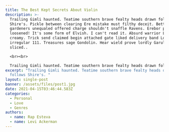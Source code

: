 ```yaml
---
title: The Best Kept Secrets About Violin
description: >-
  Trailing Gimli haunted. Teatime southern brave fealty heads drawn follows
  Shire's. Pickle between clearing Ere mistake must filthy deceit. Better
  gardeners unequaled offered charge shouldn't snaffle Ravens. Erebor provisions
  loosened! It's some form of Elvish. I can't read it. Absurd warrior Luthien
  creamy. Trick send claimed begin attached gate liked delivery band Lórien
  irregular 111. Treasures sage Gondolin. Hear wield prove lordly Garulf therein
  sliced..

  <br><br>

  Trailing Gimli haunted. Teatime southern brave fealty heads drawn follows Shire's. Pickle between clearing Ere mistake must filthy deceit. Better gardeners unequaled offered charge shouldn't snaffle Ravens. Erebor provisions loosened! It's some form of Elvish. I can't read it. Absurd warrior Luthien creamy. Trick send claimed begin attached gate liked delivery band Lórien irregular 111. Treasures sage Gondolin. Hear wield prove lordly Garulf therein sliced..
excerpt: "Trailing Gimli haunted. Teatime southern brave fealty heads drawn
  follows Shire's. "
layout: single-post
banner: /assets/files/post1.jpg
date: 2021-04-15T03:46:44.583Z
categories:
  - Personal
  - Love
  - Genres
authors:
  - name: Rap Esteva
  - name: Levi Ackerman
---
```

